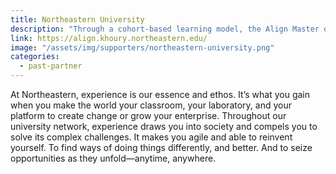 ```yaml
---
title: Northeastern University
description: "Through a cohort-based learning model, the Align Master of Science in Computer Science (MSCS) provides a supportive community of engaged peers."
link: https://align.khoury.northeastern.edu/
image: "/assets/img/supporters/northeastern-university.png"
categories:
  - past-partner
---
```


At Northeastern, experience is our essence and ethos. It’s what you gain when you make the world your classroom, your laboratory, and your platform to create change or grow your enterprise. Throughout our university network, experience draws you into society and compels you to solve its complex challenges. It makes you agile and able to reinvent yourself. To find ways of doing things differently, and better. And to seize opportunities as they unfold—anytime, anywhere.

